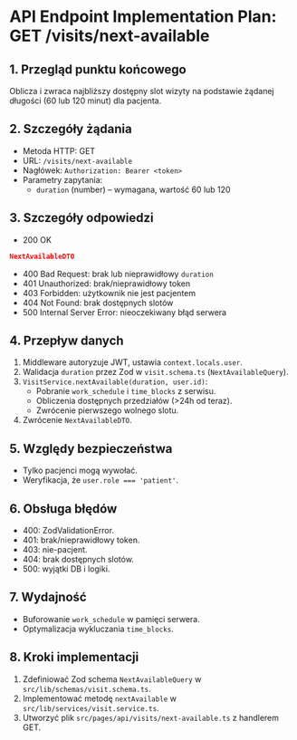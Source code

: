 # API Endpoint Implementation Plan: GET /visits/next-available

## 1. Przegląd punktu końcowego

Oblicza i zwraca najbliższy dostępny slot wizyty na podstawie żądanej długości (60 lub 120 minut) dla pacjenta.

## 2. Szczegóły żądania

- Metoda HTTP: GET
- URL: `/visits/next-available`
- Nagłówek: `Authorization: Bearer <token>`
- Parametry zapytania:
  - `duration` (number) – wymagana, wartość 60 lub 120

## 3. Szczegóły odpowiedzi

- 200 OK

```json
NextAvailableDTO
```

- 400 Bad Request: brak lub nieprawidłowy `duration`
- 401 Unauthorized: brak/nieprawidłowy token
- 403 Forbidden: użytkownik nie jest pacjentem
- 404 Not Found: brak dostępnych slotów
- 500 Internal Server Error: nieoczekiwany błąd serwera

## 4. Przepływ danych

1. Middleware autoryzuje JWT, ustawia `context.locals.user`.
2. Walidacja `duration` przez Zod w `visit.schema.ts` (`NextAvailableQuery`).
3. `VisitService.nextAvailable(duration, user.id)`:
   - Pobranie `work_schedule` i `time_blocks` z serwisu.
   - Obliczenia dostępnych przedziałów (>24h od teraz).
   - Zwrócenie pierwszego wolnego slotu.
4. Zwrócenie `NextAvailableDTO`.

## 5. Względy bezpieczeństwa

- Tylko pacjenci mogą wywołać.
- Weryfikacja, że `user.role === 'patient'`.

## 6. Obsługa błędów

- 400: ZodValidationError.
- 401: brak/nieprawidłowy token.
- 403: nie-pacjent.
- 404: brak dostępnych slotów.
- 500: wyjątki DB i logiki.

## 7. Wydajność

- Buforowanie `work_schedule` w pamięci serwera.
- Optymalizacja wykluczania `time_blocks`.

## 8. Kroki implementacji

1. Zdefiniować Zod schema `NextAvailableQuery` w `src/lib/schemas/visit.schema.ts`.
2. Implementować metodę `nextAvailable` w `src/lib/services/visit.service.ts`.
3. Utworzyć plik `src/pages/api/visits/next-available.ts` z handlerem GET.
